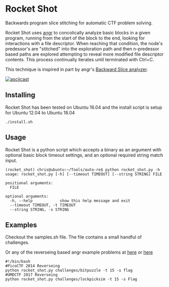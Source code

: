 # Rocket Shot

Backwards program slice stitching for automatic CTF problem solving.

Rocket Shot uses [angr](https://github.com/angr/angr) to concolically analyze basic blocks in a given program, running from the start of the block to the end, looking for interactions with a file descriptor. When reaching that condition, the node's predessor's are "stitched" into the exploration path and then n-predessor based paths are explored attempting to reveal more modified file descriptor contents. This process continually iterates until terminated with Ctrl+C.

This technique is inspired in part by angr's [Backward Slice analyzer](https://docs.angr.io/built-in-analyses/backward_slice). 

[![asciicast](https://asciinema.org/a/208750.png)](https://asciinema.org/a/208750)

## Installing
Rocket Shot has been tested on Ubuntu 16.04 and the install script is setup for Ubuntu 12.04 to Ubuntu 18.04

    ./install.sh
    
## Usage
Rocket Shot is a python script which accepts a binary as an argument with optional basic block timeout settings, and an optional required string match input.

```
(rocket_shot) chris@ubuntu:~/Tools/auto-re$ python rocket_shot.py -h
usage: rocket_shot.py [-h] [--timeout TIMEOUT] [--string STRING] FILE

positional arguments:
  FILE

optional arguments:
  -h, --help            show this help message and exit
  --timeout TIMEOUT, -t TIMEOUT
  --string STRING, -s STRING
```
## Examples
Checkout the samples.sh file. The file contains a small handful of challenges.

Or any of the reverseing based angr example problems at [here](https://github.com/angr/angr-doc/tree/master/examples) or [here](https://github.com/angr/angr-doc/blob/master/docs/more-examples.md)
```
#!/bin/bash
#PicoCTF 2014 Reverseing
python rocket_shot.py challenges/bitpuzzle -t 15 -s flag
#UMDCTF 2017 Reverseing
python rocket_shot.py challenges/lockpicksim -t 15 -s Flag
```
